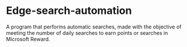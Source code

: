 # Edge-search-automation
A program that performs automatic searches, made with the objective of meeting the number of daily searches to earn points or searches in Microsoft Reward.
